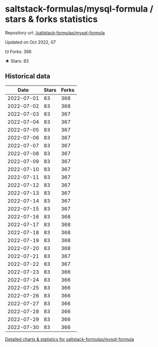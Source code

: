 # saltstack-formulas/mysql-formula / stars & forks statistics

Repository url: [/saltstack-formulas/mysql-formula](https://github.com/saltstack-formulas/mysql-formula)

Updated on Oct 2022, 07

☋ Forks: 366

★ Stars: 83

## Historical data
| Date | Stars | Forks |
|------|-------|-------|
| 2022-07-01 | 83 | 368 | 
| 2022-07-02 | 83 | 368 | 
| 2022-07-03 | 83 | 367 | 
| 2022-07-04 | 83 | 367 | 
| 2022-07-05 | 83 | 367 | 
| 2022-07-06 | 83 | 367 | 
| 2022-07-07 | 83 | 367 | 
| 2022-07-08 | 83 | 367 | 
| 2022-07-09 | 83 | 367 | 
| 2022-07-10 | 83 | 367 | 
| 2022-07-11 | 83 | 367 | 
| 2022-07-12 | 83 | 367 | 
| 2022-07-13 | 83 | 367 | 
| 2022-07-14 | 83 | 367 | 
| 2022-07-15 | 83 | 367 | 
| 2022-07-16 | 83 | 368 | 
| 2022-07-17 | 83 | 368 | 
| 2022-07-18 | 83 | 368 | 
| 2022-07-19 | 83 | 368 | 
| 2022-07-20 | 83 | 368 | 
| 2022-07-21 | 83 | 367 | 
| 2022-07-22 | 83 | 367 | 
| 2022-07-23 | 83 | 366 | 
| 2022-07-24 | 83 | 366 | 
| 2022-07-25 | 83 | 366 | 
| 2022-07-26 | 83 | 366 | 
| 2022-07-27 | 83 | 366 | 
| 2022-07-28 | 83 | 366 | 
| 2022-07-29 | 83 | 366 | 
| 2022-07-30 | 83 | 366 | 


[Detailed charts & statistics for saltstack-formulas/mysql-formula](https://reviewgithub.com/rep/saltstack-formulas/mysql-formula)
